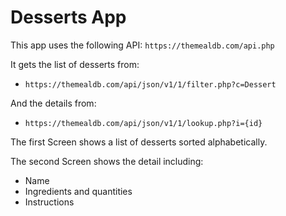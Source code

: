 # Desserts App

This app uses the following API: `https://themealdb.com/api.php`

It gets the list of desserts from: 
- `https://themealdb.com/api/json/v1/1/filter.php?c=Dessert`

And the details from:
- `https://themealdb.com/api/json/v1/1/lookup.php?i={id}`

The first Screen shows a list of desserts sorted alphabetically.

The second Screen shows the detail including:
- Name
- Ingredients and quantities
- Instructions
